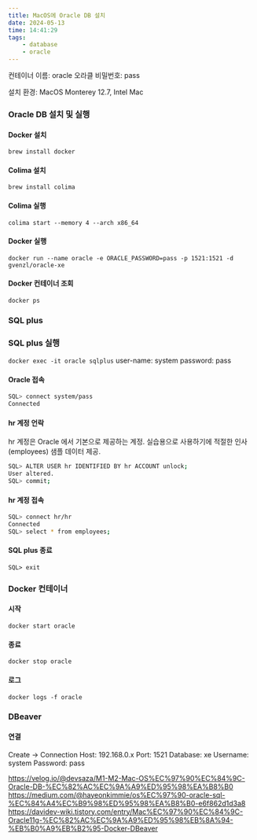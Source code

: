 ```yaml
---
title: MacOS에 Oracle DB 설치
date: 2024-05-13
time: 14:41:29
tags:
	- database
	- oracle
---
```

컨테이너 이름: oracle
오라클 비밀번호: pass

설치 환경: MacOS Monterey 12.7, Intel Mac

### Oracle DB 설치 및 실행
#### Docker 설치
`brew install docker`

#### Colima 설치
`brew install colima`

#### Colima 실행
`colima start --memory 4 --arch x86_64`

#### Docker 실행
`docker run --name oracle -e ORACLE_PASSWORD=pass -p 1521:1521 -d gvenzl/oracle-xe`

#### Docker 컨테이너 조회
`docker ps`

### SQL plus
### SQL plus 실행
`docker exec -it oracle sqlplus`
user-name: system
password: pass

#### Oracle 접속
```bash
SQL> connect system/pass
Connected
```

#### hr 계정 언락
hr 계정은 Oracle 에서 기본으로 제공하는 계정. 실습용으로 사용하기에 적절한 인사(employees) 샘플 데이터 제공.
```bash
SQL> ALTER USER hr IDENTIFIED BY hr ACCOUNT unlock;
User altered.
SQL> commit;
```

#### hr 계정 접속
```bash
SQL> connect hr/hr
Connected
SQL> select * from employees;
```

#### SQL plus 종료
`SQL> exit`

### Docker 컨테이너
#### 시작
`docker start oracle`

#### 종료
`docker stop oracle`

#### 로그
`docker logs -f oracle`

### DBeaver
#### 연결
Create -> Connection
Host: 192.168.0.x
Port: 1521
Database: xe
Username: system
Password: pass

https://velog.io/@devsaza/M1-M2-Mac-OS%EC%97%90%EC%84%9C-Oracle-DB-%EC%82%AC%EC%9A%A9%ED%95%98%EA%B8%B0
https://medium.com/@hayeonkimmie/os%EC%97%90-oracle-sql-%EC%84%A4%EC%B9%98%ED%95%98%EA%B8%B0-e6f862d1d3a8
https://davidev-wiki.tistory.com/entry/Mac%EC%97%90%EC%84%9C-Oracle11g-%EC%82%AC%EC%9A%A9%ED%95%98%EB%8A%94-%EB%B0%A9%EB%B2%95-Docker-DBeaver